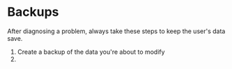 <!-- TITLE: Windows -->
<!-- SUBTITLE: A quick summary of Windows -->

# Backups
After diagnosing a problem, always take these steps to keep the user's data save.

1. Create a backup of the data you're about to modify
2. 